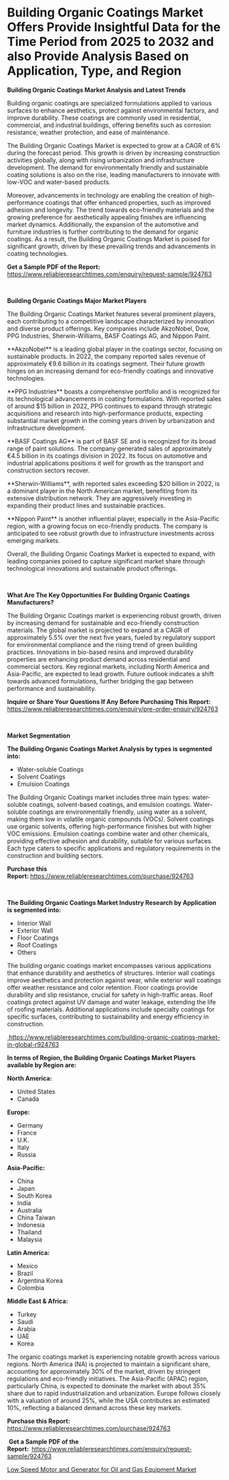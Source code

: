 <p><h1>Building Organic Coatings Market Offers Provide Insightful Data for the Time Period from 2025 to 2032 and also Provide Analysis Based on Application, Type, and Region</h1></p><p><strong>Building Organic Coatings Market Analysis and Latest Trends</strong></p>
<p><p>Building organic coatings are specialized formulations applied to various surfaces to enhance aesthetics, protect against environmental factors, and improve durability. These coatings are commonly used in residential, commercial, and industrial buildings, offering benefits such as corrosion resistance, weather protection, and ease of maintenance.</p><p>The Building Organic Coatings Market is expected to grow at a CAGR of 6% during the forecast period. This growth is driven by increasing construction activities globally, along with rising urbanization and infrastructure development. The demand for environmentally friendly and sustainable coating solutions is also on the rise, leading manufacturers to innovate with low-VOC and water-based products. </p><p>Moreover, advancements in technology are enabling the creation of high-performance coatings that offer enhanced properties, such as improved adhesion and longevity. The trend towards eco-friendly materials and the growing preference for aesthetically appealing finishes are influencing market dynamics. Additionally, the expansion of the automotive and furniture industries is further contributing to the demand for organic coatings. As a result, the Building Organic Coatings Market is poised for significant growth, driven by these prevailing trends and advancements in coating technologies.</p></p>
<p><strong>Get a Sample PDF of the Report:&nbsp;</strong> <a href="https://www.reliableresearchtimes.com/enquiry/request-sample/924763?utm_campaign=3187&utm_medium=2&utm_source=Github&utm_content=ia&utm_term=24032025&utm_id=building-organic-coatings">https://www.reliableresearchtimes.com/enquiry/request-sample/924763</a></p>
<p>&nbsp;</p>
<p><strong>Building Organic Coatings Major Market Players</strong></p>
<p><p>The Building Organic Coatings Market features several prominent players, each contributing to a competitive landscape characterized by innovation and diverse product offerings. Key companies include AkzoNobel, Dow, PPG Industries, Sherwin-Williams, BASF Coatings AG, and Nippon Paint.</p><p>**AkzoNobel** is a leading global player in the coatings sector, focusing on sustainable products. In 2022, the company reported sales revenue of approximately €9.6 billion in its coatings segment. Their future growth hinges on an increasing demand for eco-friendly coatings and innovative technologies.</p><p>**PPG Industries** boasts a comprehensive portfolio and is recognized for its technological advancements in coating formulations. With reported sales of around $15 billion in 2022, PPG continues to expand through strategic acquisitions and research into high-performance products, expecting substantial market growth in the coming years driven by urbanization and infrastructure development.</p><p>**BASF Coatings AG** is part of BASF SE and is recognized for its broad range of paint solutions. The company generated sales of approximately €4.5 billion in its coatings division in 2022. Its focus on automotive and industrial applications positions it well for growth as the transport and construction sectors recover.</p><p>**Sherwin-Williams**, with reported sales exceeding $20 billion in 2022, is a dominant player in the North American market, benefiting from its extensive distribution network. They are aggressively investing in expanding their product lines and sustainable practices.</p><p>**Nippon Paint** is another influential player, especially in the Asia-Pacific region, with a growing focus on eco-friendly products. The company is anticipated to see robust growth due to infrastructure investments across emerging markets.</p><p>Overall, the Building Organic Coatings Market is expected to expand, with leading companies poised to capture significant market share through technological innovations and sustainable product offerings.</p></p>
<p>&nbsp;</p>
<p><strong>What Are The Key Opportunities For Building Organic Coatings Manufacturers?</strong></p>
<p><p>The Building Organic Coatings market is experiencing robust growth, driven by increasing demand for sustainable and eco-friendly construction materials. The global market is projected to expand at a CAGR of approximately 5.5% over the next five years, fueled by regulatory support for environmental compliance and the rising trend of green building practices. Innovations in bio-based resins and improved durability properties are enhancing product demand across residential and commercial sectors. Key regional markets, including North America and Asia-Pacific, are expected to lead growth. Future outlook indicates a shift towards advanced formulations, further bridging the gap between performance and sustainability.</p></p>
<p><strong>Inquire or Share Your Questions If Any Before Purchasing This Report:</strong> <a href="https://www.reliableresearchtimes.com/enquiry/pre-order-enquiry/924763?utm_campaign=3187&utm_medium=2&utm_source=Github&utm_content=ia&utm_term=24032025&utm_id=building-organic-coatings">https://www.reliableresearchtimes.com/enquiry/pre-order-enquiry/924763</a></p>
<p>&nbsp;</p>
<p><strong>Market Segmentation</strong></p>
<p><strong>The Building Organic Coatings Market Analysis by types is segmented into:</strong></p>
<p><ul><li>Water-soluble Coatings</li><li>Solvent Coatings</li><li>Emulsion Coatings</li></ul></p>
<p><p>The Building Organic Coatings market includes three main types: water-soluble coatings, solvent-based coatings, and emulsion coatings. Water-soluble coatings are environmentally friendly, using water as a solvent, making them low in volatile organic compounds (VOCs). Solvent coatings use organic solvents, offering high-performance finishes but with higher VOC emissions. Emulsion coatings combine water and other chemicals, providing effective adhesion and durability, suitable for various surfaces. Each type caters to specific applications and regulatory requirements in the construction and building sectors.</p></p>
<p><strong>Purchase this Report:&nbsp;</strong><a href="https://www.reliableresearchtimes.com/purchase/924763?utm_campaign=3187&utm_medium=2&utm_source=Github&utm_content=ia&utm_term=24032025&utm_id=building-organic-coatings">https://www.reliableresearchtimes.com/purchase/924763</a></p>
<p>&nbsp;</p>
<p><strong>The Building Organic Coatings Market Industry Research by Application is segmented into:</strong></p>
<p><ul><li>Interior Wall</li><li>Exterior Wall</li><li>Floor Coatings</li><li>Roof Coatings</li><li>Others</li></ul></p>
<p><p>The building organic coatings market encompasses various applications that enhance durability and aesthetics of structures. Interior wall coatings improve aesthetics and protection against wear, while exterior wall coatings offer weather resistance and color retention. Floor coatings provide durability and slip resistance, crucial for safety in high-traffic areas. Roof coatings protect against UV damage and water leakage, extending the life of roofing materials. Additional applications include specialty coatings for specific surfaces, contributing to sustainability and energy efficiency in construction.</p></p>
<p><a href="https://www.reliableresearchtimes.com/building-organic-coatings-market-in-global-r924763?utm_campaign=3187&utm_medium=2&utm_source=Github&utm_content=ia&utm_term=24032025&utm_id=building-organic-coatings">&nbsp;https://www.reliableresearchtimes.com/building-organic-coatings-market-in-global-r924763</a></p>
<p><strong>In terms of Region, the Building Organic Coatings Market Players available by Region are:</strong></p>
<p>
    <p> <strong> North America: </strong>
        <ul>
            <li>United States</li>
            <li>Canada</li>
        </ul>
        </p> 
    <p> <strong> Europe: </strong>
        <ul>
            <li>Germany</li>
            <li>France</li>
            <li>U.K.</li>
            <li>Italy</li>
            <li>Russia</li>
        </ul>
        </p> 
    <p> <strong> Asia-Pacific: </strong>
        <ul>
            <li>China</li>
            <li>Japan</li>
            <li>South Korea</li>
            <li>India</li>
            <li>Australia</li>
            <li>China Taiwan</li>
            <li>Indonesia</li>
            <li>Thailand</li>
            <li>Malaysia</li>
        </ul>
        </p> 
    <p> <strong> Latin America: </strong>
        <ul>
            <li>Mexico</li>
            <li>Brazil</li>
            <li>Argentina Korea</li>
            <li>Colombia</li>
        </ul>
        </p> 
    <p> <strong> Middle East & Africa: </strong>
        <ul>
            <li>Turkey</li>
            <li>Saudi</li>
            <li>Arabia</li>
            <li>UAE</li>
            <li>Korea</li>
        </ul>
    </p>
    </p>
<p><p>The organic coatings market is experiencing notable growth across various regions. North America (NA) is projected to maintain a significant share, accounting for approximately 30% of the market, driven by stringent regulations and eco-friendly initiatives. The Asia-Pacific (APAC) region, particularly China, is expected to dominate the market with about 35% share due to rapid industrialization and urbanization. Europe follows closely with a valuation of around 25%, while the USA contributes an estimated 10%, reflecting a balanced demand across these key markets.</p></p>
<p><strong>Purchase this Report: </strong><a href="https://www.reliableresearchtimes.com/purchase/924763?utm_campaign=3187&utm_medium=2&utm_source=Github&utm_content=ia&utm_term=24032025&utm_id=building-organic-coatings">https://www.reliableresearchtimes.com/purchase/924763</a></p>
<p>&nbsp;<strong>Get a Sample PDF of the Report:&nbsp;&nbsp;</strong><a href="https://www.reliableresearchtimes.com/enquiry/request-sample/924763?utm_campaign=3187&utm_medium=2&utm_source=Github&utm_content=ia&utm_term=24032025&utm_id=building-organic-coatings">https://www.reliableresearchtimes.com/enquiry/request-sample/924763</a></p>
<p><strong></strong></p>
<p><p><a href="https://github.com/lestymbango/Market-Research-Report-List-1/blob/main/low-speed-motor-and-generator-for-oil-and-gas-equipment-market.md?utm_campaign=3187&utm_medium=2&utm_source=Github&utm_content=ia&utm_term=24032025&utm_id=building-organic-coatings">Low Speed Motor and Generator for Oil and Gas Equipment Market</a></p></p>